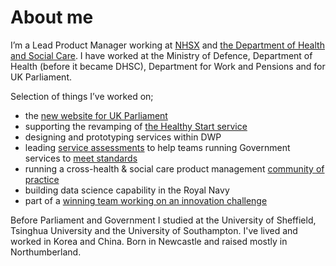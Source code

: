 # About me
I’m a Lead Product Manager working at [NHSX](https://www.nhsx.nhs.uk/) and [the Department of Health and Social Care](https://www.gov.uk/government/organisations/department-of-health-and-social-care). I have worked at the Ministry of Defence, Department of Health (before it became DHSC), Department for Work and Pensions and for UK Parliament.

Selection of things I’ve worked on;
- the [new website for UK Parliament](https://beta.parliament.uk/)
- supporting the revamping of [the Healthy Start service](https://digitalhealth.blog.gov.uk/2018/11/08/the-most-valuable-healthy-start-resources/)
- designing and prototyping services within DWP
- leading [service assessments](https://www.gov.uk/service-manual/service-assessments/how-service-assessments-work) to help teams running Government services to [meet standards](https://www.gov.uk/service-manual/service-standard) 
- running a cross-health & social care product management [community of practice](https://digitalhealth.blog.gov.uk/2018/07/06/health-product-people-how-to-run-a-successful-alpha/)
- building data science capability in the Royal Navy
- part of a [winning team working on an innovation challenge](https://digitalhealth.blog.gov.uk/2016/12/20/ibm-challenge/)

Before Parliament and Government I studied at the University of Sheffield, Tsinghua University and the University of Southampton. I've lived and worked in Korea and China. Born in Newcastle and raised mostly in Northumberland.
